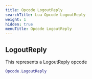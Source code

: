 ```yaml
---
title: Opcode LogoutReply
searchTitle: Lua Opcode LogoutReply
weight: 1
hidden: true
menuTitle: Opcode LogoutReply
---
```

## LogoutReply

This represents a LogoutReply opcode
```lua
Opcode.LogoutReply
```